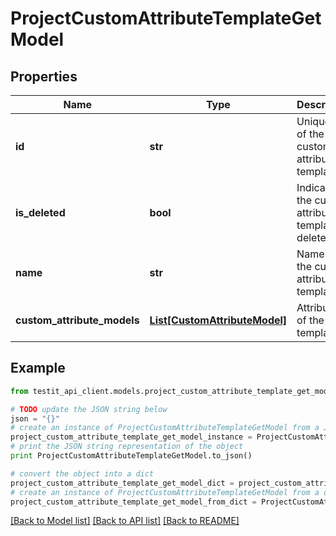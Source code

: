 # ProjectCustomAttributeTemplateGetModel


## Properties
Name | Type | Description | Notes
------------ | ------------- | ------------- | -------------
**id** | **str** | Unique ID of the custom attributes template | 
**is_deleted** | **bool** | Indicates if the custom attribute template is deleted | 
**name** | **str** | Name of the custom attribute template | 
**custom_attribute_models** | [**List[CustomAttributeModel]**](CustomAttributeModel.md) | Attributes of the template | 

## Example

```python
from testit_api_client.models.project_custom_attribute_template_get_model import ProjectCustomAttributeTemplateGetModel

# TODO update the JSON string below
json = "{}"
# create an instance of ProjectCustomAttributeTemplateGetModel from a JSON string
project_custom_attribute_template_get_model_instance = ProjectCustomAttributeTemplateGetModel.from_json(json)
# print the JSON string representation of the object
print ProjectCustomAttributeTemplateGetModel.to_json()

# convert the object into a dict
project_custom_attribute_template_get_model_dict = project_custom_attribute_template_get_model_instance.to_dict()
# create an instance of ProjectCustomAttributeTemplateGetModel from a dict
project_custom_attribute_template_get_model_from_dict = ProjectCustomAttributeTemplateGetModel.from_dict(project_custom_attribute_template_get_model_dict)
```
[[Back to Model list]](../README.md#documentation-for-models) [[Back to API list]](../README.md#documentation-for-api-endpoints) [[Back to README]](../README.md)


